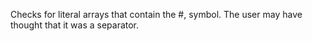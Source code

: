 Checks for literal arrays that contain the #, symbol. The user may have thought that it was a separator.
